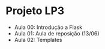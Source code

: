 # Projeto LP3
- Aula 00: Introdução a Flask
- Aula 01: Aula de reposição (13/06)
- Aula 02: Templates